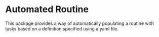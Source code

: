 # Automated Routine

This package provides a way of automatically populating a routine with tasks
based on a definition specified using a yaml file.

